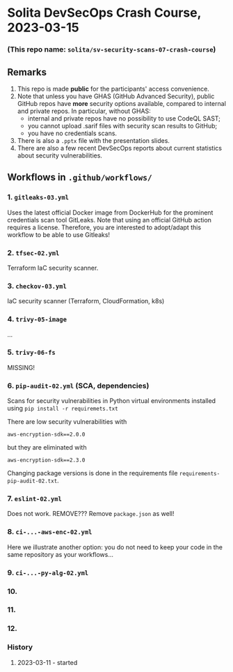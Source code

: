# Solita DevSecOps Crash Course, 2023-03-15
### (This repo name: `solita/sv-security-scans-07-crash-course`)


## Remarks

1. This repo is made **public** for the participants' access convenience.
2. Note that unless you have GHAS (GitHub Advanced Security), 
   public GitHub repos have **more** security options 
   available, compared to internal and private repos.
   In particular, without GHAS:
   - internal and private repos have no possibility to use CodeQL SAST;
   - you cannot upload .sarif files with security scan results to GitHub;
   - you have no credentials scans.
3. There is also a `.pptx` file with the presentation slides.
4. There are also a few recent DevSecOps reports about 
   current statistics about security vulnerabilities.


## Workflows in `.github/workflows/`

### 1. `gitleaks-03.yml`

Uses the latest official Docker image from DockerHub for the
prominent credentials scan tool GitLeaks. Note that using 
an official GitHub action requires a license. Therefore, you are 
interested to adopt/adapt this workflow to be able to use Gitleaks!


### 2. `tfsec-02.yml`

Terraform IaC security scanner.


### 3. `checkov-03.yml`

IaC security scanner (Terraform, CloudFormation, k8s)


### 4. `trivy-05-image`

...


### 5. `trivy-06-fs`

MISSING!


### 6. `pip-audit-02.yml` (SCA, dependencies)

Scans for security vulnerabilities in Python virtual environments 
installed using `pip install -r requiremets.txt`

There are low security vulnerabilities with
```
aws-encryption-sdk==2.0.0
```

but they are eliminated with
```
aws-encryption-sdk==2.3.0
```

Changing package versions is done in the requirements file 
`requirements-pip-audit-02.txt`.


### 7. `eslint-02.yml`

Does not work. REMOVE??? Remove `package.json` as well!


### 8. `ci-...-aws-enc-02.yml`

Here we illustrate another option: you do not need to keep your code 
in the same repository as your workflows...


### 9. `ci-...-py-alg-02.yml`



### 10.
### 11.
### 12.


### History

1. 2023-03-11 - started